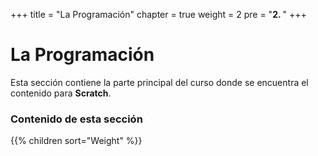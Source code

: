 +++
title = "La Programación"
chapter = true
weight = 2
pre = "<b>2. </b>"
+++

# La Programación

Esta sección contiene la parte principal del curso donde se encuentra el contenido para **Scratch**.

### Contenido de esta sección

{{% children sort="Weight" %}}

